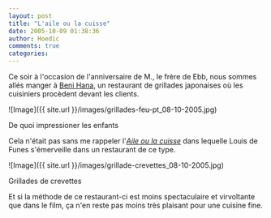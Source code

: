 ```yaml
---
layout: post
title: "L'aile ou la cuisse"
date: 2005-10-09 01:38:36
author: Hoedic
comments: true
categories: 
---
```



Ce soir à l'occasion de l'anniversaire de M., le frère de Ebb, nous sommes allés manger à [Beni Hana](http://www.google.ca/local?hl=en&q=beni+hana&near=Montreal%2C+QC), un restaurant de grillades japonaises où les cuisiniers procèdent devant les clients.

![Image]({{ site.url }}/images/grillades-feu-pt_08-10-2005.jpg)
<div class="photoattrib">De quoi impressioner les enfants</div>



Cela n'était pas sans me rappeler l'*[Aile ou la cuisse](http://www.allocine.fr/film/fichefilm_gen_cfilm=47573.html)* dans lequelle Louis de Funes s'émerveille dans un restaurant de ce type.

![Image]({{ site.url }}/images/grillade-crevettes_08-10-2005.jpg)
<div class="photoattrib">Grillades de crevettes</div>



Et si la méthode de ce restaurant-ci est moins spectaculaire et virvoltante que dans le film, ça n'en reste pas moins très plaisant pour une cuisine fine.